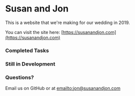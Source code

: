 # Susan and Jon

This is a website that we're making for our wedding in 2019.

You can visit the site here: [https://susanandjon.com](https://susanandjon.com)

### Completed Tasks

### Still in Development

### Questions?

Email us on GitHub or at [emailto:jon@susanandjon.com](jon@susanandjon.com)